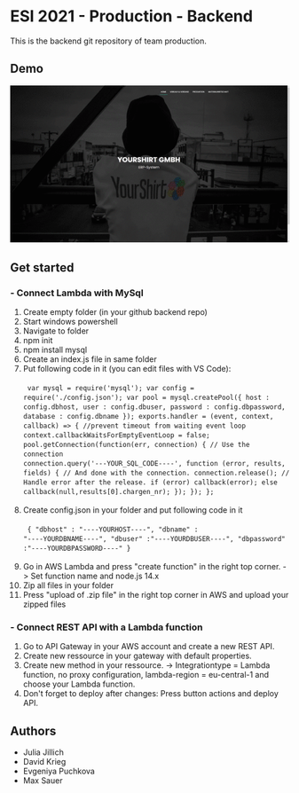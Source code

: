 # ESI 2021 - Production - Backend

This is the backend git repository of team production.


## Demo

![](https://github.com/sauerma/ESI_21_Prod_Backend/blob/main/Production.gif)


## Get started

### - Connect Lambda with MySql

1. Create empty folder (in your github backend repo) 
2. Start windows powershell
3. Navigate to folder
5. npm init
6. npm install mysql
7. Create an index.js file in same folder
8. Put following code in it (you can edit files with VS Code): <br><br><code>
var mysql = require('mysql');
var config = require('./config.json');
var pool  = mysql.createPool({
    host     : config.dbhost,
    user     : config.dbuser,
    password : config.dbpassword,
    database : config.dbname
  });
exports.handler =  (event, context, callback) => {
  //prevent timeout from waiting event loop
  context.callbackWaitsForEmptyEventLoop = false;
  pool.getConnection(function(err, connection) {
    // Use the connection
    connection.query('---YOUR_SQL_CODE----', function (error, results, fields) {
      // And done with the connection.
      connection.release();
      // Handle error after the release.
      if (error) callback(error);
      else callback(null,results[0].chargen_nr);
    });
  });
};</code><br><br>
9. Create config.json in your folder and put following code in it <br><br><code>
{
  "dbhost" : "----YOURHOST----",
  "dbname" : "----YOURDBNAME----",
  "dbuser" :"----YOURDBUSER----",
  "dbpassword" :"----YOURDBPASSWORD----"
}</code><br><br>
10.  Go in AWS Lambda and press "create function" in the right top corner. -> Set function name and node.js 14.x
11.  Zip all files in your folder
12.  Press "upload of .zip file" in the right top corner in AWS and upload your zipped files  

### - Connect REST API with a Lambda function

1. Go to API Gateway in your AWS account and create a new REST API.
2. Create new ressource in your gateway with default properties.
3. Create new method in your ressource. -> Integrationtype = Lambda function, no proxy configuration, lambda-region = eu-central-1 and choose your Lambda function.
4. Don't forget to deploy after changes: Press button actions and deploy API.  

## Authors

- Julia Jillich
- David Krieg
- Evgeniya Puchkova
- Max Sauer




